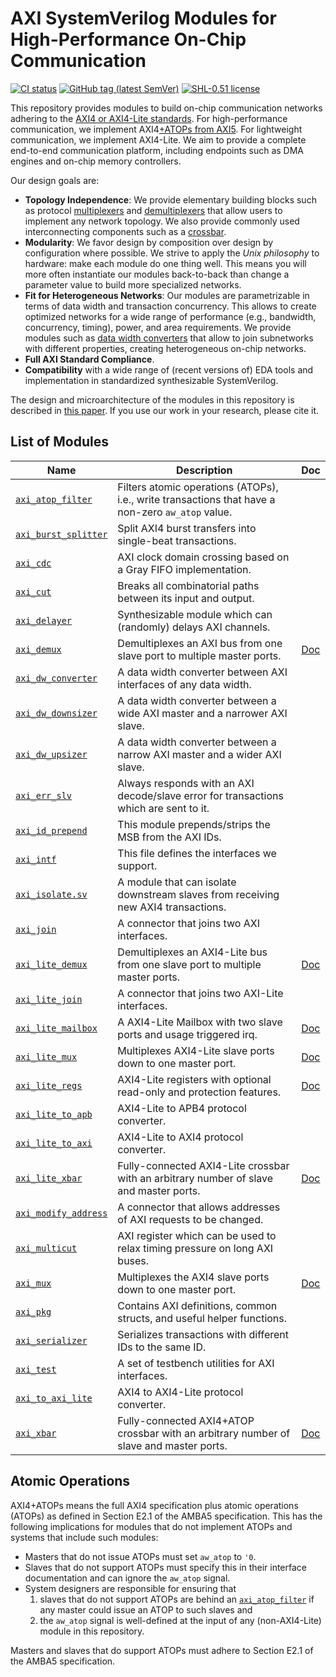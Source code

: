 # AXI SystemVerilog Modules for High-Performance On-Chip Communication
[![CI status](https://akurth.net/usrv/ig/shields/pipeline/akurth/axi/master.svg)](https://iis-git.ee.ethz.ch/akurth/axi/commits/master)
[![GitHub tag (latest SemVer)](https://images1-focus-opensocial.googleusercontent.com/gadgets/proxy?container=focus&url=https%3A%2F%2Fimg.shields.io%2Fgithub%2Fv%2Ftag%2Fpulp-platform%2Faxi%3Fcolor%3Dblue%26label%3Dcurrent%26sort%3Dsemver)](CHANGELOG.md)
[![SHL-0.51 license](https://img.shields.io/badge/license-SHL--0.51-green)](LICENSE)

This repository provides modules to build on-chip communication networks adhering to the [AXI4 or AXI4-Lite standards](https://developer.arm.com/documentation/ihi0022/f-b).  For high-performance communication, we implement AXI4[+ATOPs from AXI5](#atomic-operations).  For lightweight communication, we implement AXI4-Lite.  We aim to provide a complete end-to-end communication platform, including endpoints such as DMA engines and on-chip memory controllers.

Our design goals are:
- **Topology Independence**: We provide elementary building blocks such as protocol [multiplexers](src/axi_mux.sv) and [demultiplexers](src/axi_demux.sv) that allow users to implement any network topology.  We also provide commonly used interconnecting components such as a [crossbar](src/axi_xbar.sv).
- **Modularity**: We favor design by composition over design by configuration where possible.  We strive to apply the *Unix philosophy* to hardware: make each module do one thing well.  This means you will more often instantiate our modules back-to-back than change a parameter value to build more specialized networks.
- **Fit for Heterogeneous Networks**: Our modules are parametrizable in terms of data width and transaction concurrency.  This allows to create optimized networks for a wide range of performance (e.g., bandwidth, concurrency, timing), power, and area requirements.  We provide modules such as [data width converters](src/axi_dw_converter.sv) that allow to join subnetworks with different properties, creating heterogeneous on-chip networks.
- **Full AXI Standard Compliance**.
- **Compatibility** with a wide range of (recent versions of) EDA tools and implementation in standardized synthesizable SystemVerilog.

The design and microarchitecture of the modules in this repository is described in [this paper](https://arxiv.org/abs/2009.05334).  If you use our work in your research, please cite it.


## List of Modules

| Name                                                 | Description                                                                                       | Doc                            |
|------------------------------------------------------|---------------------------------------------------------------------------------------------------|--------------------------------|
| [`axi_atop_filter`](src/axi_atop_filter.sv)          | Filters atomic operations (ATOPs), i.e., write transactions that have a non-zero `aw_atop` value. |                                |
| [`axi_burst_splitter`](src/axi_burst_splitter.sv)    | Split AXI4 burst transfers into single-beat transactions.                                         |                                |
| [`axi_cdc`](src/axi_cdc.sv)                          | AXI clock domain crossing based on a Gray FIFO implementation.                                    |                                |
| [`axi_cut`](src/axi_cut.sv)                          | Breaks all combinatorial paths between its input and output.                                      |                                |
| [`axi_delayer`](src/axi_delayer.sv)                  | Synthesizable module which can (randomly) delays AXI channels.                                    |                                |
| [`axi_demux`](src/axi_demux.sv)                      | Demultiplexes an AXI bus from one slave port to multiple master ports.                            | [Doc](doc/axi_demux.md)        |
| [`axi_dw_converter`](src/axi_dw_converter.sv)        | A data width converter between AXI interfaces of any data width.                                  |                                |
| [`axi_dw_downsizer`](src/axi_dw_downsizer.sv)        | A data width converter between a wide AXI master and a narrower AXI slave.                        |                                |
| [`axi_dw_upsizer`](src/axi_dw_upsizer.sv)            | A data width converter between a narrow AXI master and a wider AXI slave.                         |                                |
| [`axi_err_slv`](src/axi_err_slv.sv)                  | Always responds with an AXI decode/slave error for transactions which are sent to it.             |                                |
| [`axi_id_prepend`](src/axi_id_prepend.sv)            | This module prepends/strips the MSB from the AXI IDs.                                             |                                |
| [`axi_intf`](src/axi_intf.sv)                        | This file defines the interfaces we support.                                                      |                                |
| [`axi_isolate.sv`](src/axi_isolate.sv)               | A module that can isolate downstream slaves from receiving new AXI4 transactions.                 |                                |
| [`axi_join`](src/axi_join.sv)                        | A connector that joins two AXI interfaces.                                                        |                                |
| [`axi_lite_demux`](src/axi_lite_demux.sv)            | Demultiplexes an AXI4-Lite bus from one slave port to multiple master ports.                      | [Doc](doc/axi_lite_demux.md)   |
| [`axi_lite_join`](src/axi_lite_join.sv)              | A connector that joins two AXI-Lite interfaces.                                                   |                                |
| [`axi_lite_mailbox`](src/axi_lite_mailbox.sv)        | A AXI4-Lite Mailbox with two slave ports and usage triggered irq.                                 | [Doc](doc/axi_lite_mailbox.md) |
| [`axi_lite_mux`](src/axi_lite_mux.sv)                | Multiplexes AXI4-Lite slave ports down to one master port.                                        | [Doc](doc/axi_lite_mux.md)     |
| [`axi_lite_regs`](src/axi_lite_regs.sv)              | AXI4-Lite registers with optional read-only and protection features.                              | [Doc][doc.axi_lite_regs]       |
| [`axi_lite_to_apb`](src/axi_lite_to_apb.sv)          | AXI4-Lite to APB4 protocol converter.                                                             |                                |
| [`axi_lite_to_axi`](src/axi_lite_to_axi.sv)          | AXI4-Lite to AXI4 protocol converter.                                                             |                                |
| [`axi_lite_xbar`](src/axi_lite_xbar.sv)              | Fully-connected AXI4-Lite crossbar with an arbitrary number of slave and master ports.            | [Doc](doc/axi_lite_xbar.md)    |
| [`axi_modify_address`](src/axi_modify_address.sv)    | A connector that allows addresses of AXI requests to be changed.                                  |                                |
| [`axi_multicut`](src/axi_multicut.sv)                | AXI register which can be used to relax timing pressure on long AXI buses.                        |                                |
| [`axi_mux`](src/axi_mux.sv)                          | Multiplexes the AXI4 slave ports down to one master port.                                         | [Doc](doc/axi_mux.md)          |
| [`axi_pkg`](src/axi_pkg.sv)                          | Contains AXI definitions, common structs, and useful helper functions.                            |                                |
| [`axi_serializer`](src/axi_serializer.sv)            | Serializes transactions with different IDs to the same ID.                                        |                                |
| [`axi_test`](src/axi_test.sv)                        | A set of testbench utilities for AXI interfaces.                                                  |                                |
| [`axi_to_axi_lite`](src/axi_to_axi_lite.sv)          | AXI4 to AXI4-Lite protocol converter.                                                             |                                |
| [`axi_xbar`](src/axi_xbar.sv)                        | Fully-connected AXI4+ATOP crossbar with an arbitrary number of slave and master ports.            | [Doc](doc/axi_xbar.md)         |


## Atomic Operations

AXI4+ATOPs means the full AXI4 specification plus atomic operations (ATOPs) as defined in Section E2.1 of the AMBA5 specification. This has the following implications for modules that do not implement ATOPs and systems that include such modules:

- Masters that do not issue ATOPs must set `aw_atop` to `'0`.
- Slaves that do not support ATOPs must specify this in their interface documentation and can ignore the `aw_atop` signal.
- System designers are responsible for ensuring that
  1. slaves that do not support ATOPs are behind an [`axi_atop_filter`](src/axi_atop_filter.sv) if any master could issue an ATOP to such slaves and
  2. the `aw_atop` signal is well-defined at the input of any (non-AXI4-Lite) module in this repository.

Masters and slaves that do support ATOPs must adhere to Section E2.1 of the AMBA5 specification.


[doc.axi_lite_regs]: https://pulp-platform.github.io/axi/master/module.axi_lite_regs
